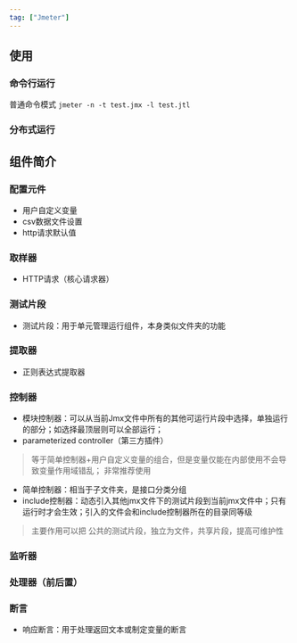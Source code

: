 ```yaml
---
tag: ["Jmeter"]
---
```

## 使用
### 命令行运行
普通命令模式
`jmeter -n -t test.jmx -l test.jtl`

### 分布式运行

## 组件简介
### 配置元件
- 用户自定义变量
- csv数据文件设置
- http请求默认值

### 取样器
- HTTP请求（核心请求器）
### 测试片段
- 测试片段：用于单元管理运行组件，本身类似文件夹的功能
### 提取器
- 正则表达式提取器

### 控制器
- 模块控制器：可以从当前Jmx文件中所有的其他可运行片段中选择，单独运行的部分；如选择最顶层则可以全部运行；
- parameterized controller（第三方插件）
> 等于简单控制器+用户自定义变量的组合，但是变量仅能在内部使用不会导致变量作用域错乱； 非常推荐使用
- 简单控制器：相当于子文件夹，是接口分类分组
- include控制器：动态引入其他jmx文件下的测试片段到当前jmx文件中；只有运行时才会生效；引入的文件会和include控制器所在的目录同等级
> 主要作用可以把 公共的测试片段，独立为文件，共享片段，提高可维护性

### 监听器

### 处理器（前后置）

### 断言
- 响应断言：用于处理返回文本或制定变量的断言


